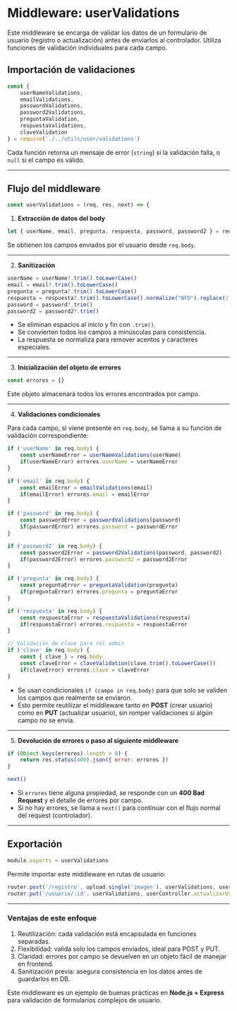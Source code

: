 # Middleware: userValidations

Este middleware se encarga de validar los datos de un formulario de usuario (registro o actualización) antes de enviarlos al controlador. Utiliza funciones de validación individuales para cada campo.

## Importación de validaciones

```javascript
const {
    userNameValidations,
    emailValidations,
    passwordValidations,
    password2Validations,
    preguntaValidation,
    respuestaValidations,
    claveValidation
} = require('./../utils/user/validations')
```

Cada función retorna un mensaje de error (`string`) si la validación falla, o `null` si el campo es válido.

---

## Flujo del middleware

```javascript
const userValidations = (req, res, next) => {
```

1. **Extracción de datos del body**

```javascript
let { userName, email, pregunta, respuesta, password, password2 } = req.body
```

Se obtienen los campos enviados por el usuario desde `req.body`.

---

2. **Sanitización**

```javascript
userName = userName?.trim().toLowerCase()
email = email?.trim().toLowerCase()
pregunta = pregunta?.trim().toLowerCase()
respuesta = respuesta?.trim().toLowerCase().normalize("NFD").replace(/[̀-\u036f]/g, "")
password = password?.trim()
password2 = password2?.trim()
```

- Se eliminan espacios al inicio y fin con `.trim()`.
- Se convierten todos los campos a minúsculas para consistencia.
- La respuesta se normaliza para remover acentos y caracteres especiales.

---

3. **Inicialización del objeto de errores**

```javascript
const errores = {}
```

Este objeto almacenará todos los errores encontrados por campo.

---

4. **Validaciones condicionales**

Para cada campo, si viene presente en `req.body`, se llama a su función de validación correspondiente:

```javascript
if ('userName' in req.body) {
    const userNameError = userNameValidations(userName)
    if(userNameError) errores.userName = userNameError
}

if ('email' in req.body) {
    const emailError = emailValidations(email)
    if(emailError) errores.email = emailError
}

if ('password' in req.body) {
    const passwordError = passwordValidations(password)
    if(passwordError) errores.password = passwordError
}

if ('password2' in req.body) {
    const password2Error = password2Validations(password, password2)
    if(password2Error) errores.password2 = password2Error
}

if ('pregunta' in req.body) {
    const preguntaError = preguntaValidation(pregunta)
    if(preguntaError) errores.pregunta = preguntaError
}

if ('respuesta' in req.body) {
    const respuestaError = respuestaValidations(respuesta)
    if(respuestaError) errores.respuesta = respuestaError
}

// Validación de clave para rol admin
if ('clave' in req.body) {
    const { clave } = req.body
    const claveError = claveValidation(clave.trim().toLowerCase())
    if(claveError) errores.clave = claveError
}
```

- Se usan condicionales `if (campo in req.body)` para que solo se validen los campos que realmente se enviaron.
- Esto permite reutilizar el middleware tanto en **POST** (crear usuario) como en **PUT** (actualizar usuario), sin romper validaciones si algún campo no se envía.

---

5. **Devolución de errores o paso al siguiente middleware**

```javascript
if (Object.keys(errores).length > 0) {
    return res.status(400).json({ error: errores })
}

next()
```

- Si `errores` tiene alguna propiedad, se responde con un **400 Bad Request** y el detalle de errores por campo.
- Si no hay errores, se llama a `next()` para continuar con el flujo normal del request (controlador).

---

## Exportación

```javascript
module.exports = userValidations
```

Permite importar este middleware en rutas de usuario:

```javascript
router.post('/registro', upload.single('imagen'), userValidations, userController.crearUser)
router.put('/usuario/:id', userValidations, userController.actualizarUser)
```

---

### Ventajas de este enfoque

1. Reutilización: cada validación está encapsulada en funciones separadas.
2. Flexibilidad: valida solo los campos enviados, ideal para POST y PUT.
3. Claridad: errores por campo se devuelven en un objeto fácil de manejar en frontend.
4. Sanitización previa: asegura consistencia en los datos antes de guardarlos en DB.

Este middleware es un ejemplo de buenas prácticas en **Node.js + Express** para validación de formularios complejos de usuario.